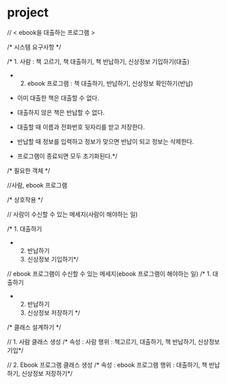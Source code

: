 # project
// < ebook을 대출하는 프로그램 >

/* 시스템 요구사항 */

/* 1. 사람 : 책 고르기, 책 대출하기, 책 반납하기, 신상정보 기입하기(대출)
* 2. ebook 프로그램 : 책 대출하기, 반납하기, 신상정보 확인하기(반납)

* 이미 대출한 책은 대출할 수 없다.
* 대출하지 않은 책은 반납할 수 없다.
* 대출할 때 이름과 전화번호 뒷자리를 받고 저장한다.
* 반납할 때 정보를 입력하고 정보가 맞으면 반납이 되고 정보는 삭제한다.
* 프로그램이 종료되면 모두 초기화된다.*/

/* 필요한 객체 */

//사람, ebook 프로그램

/* 상호작용 */

// 사람이 수신할 수 있는 메세지(사람이 해야하는 일)

/* 1. 대출하기
 * 2. 반납하기
   3. 신상정보 기입하기*/
  
// ebook 프로그램이 수신할 수 있는 메세지(ebook 프로그램이 해야하는 일)
/* 1. 대출하기
 * 2. 반납하기
   3. 신상정보 저장하기 */

/* 클래스 설계하기 */

// 1. 사람 클래스 생성
/* 속성 : 사람
   행위 : 책고르기, 대출하기, 책 반납하기, 신상정보 기입*/



// 2. Ebook 프로그램 클래스 생성
/* 속성 : ebook 프로그램
   행위 : 대출하기, 책 반납하기, 신상정보 저장하기*/
